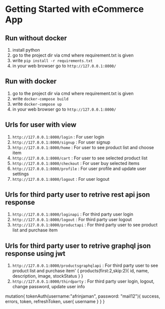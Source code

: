 Getting Started with eCommerce App
===============================

Run without docker
-------------------
1. install python
2. go to the project dir via cmd where requirement.txt is given 
3. write `pip install -r requirements.txt`
4. in your web browser go to `http://127.0.0.1:8000/`


Run with docker
----------------
1. go to the project dir via cmd where requirement.txt is given 
2. write `docker-compose build`
3. write `docker-compose up`
4. in your web browser go to `http://127.0.0.1:8000/`


Urls for user with view
-----------------------
1. `http://127.0.0.1:8000/login` : For user login
2. `http://127.0.0.1:8000/signup` : For user signup
3. `http://127.0.0.1:8000/home` : For user to see product list and choose item
4. `http://127.0.0.1:8000/cart` : For user to see selected product list 
5. `http://127.0.0.1:8000/checkout` : For user buy selected items
6. `http://127.0.0.1:8000/profile` : For user profile and update user settings
7. `http://127.0.0.1:8000/logout` : For user logout


Urls for third party user to retrive rest api json response
-----------------------------------------------------------
1. `http://127.0.0.1:8000/loginapi` : For third party user login
2. `http://127.0.0.1:8000/logout` : For third party user logout
3. `http://127.0.0.1:8000/productapi` : For third party user to see product list and purchase item


Urls for third party user to retrive graphql json response using jwt
--------------------------------------------------------------------
1. `http://127.0.0.1:8000/productsgraphqlapi` : For third party user to see product list and purchase item'
{
  products(first:2,skip:2){
    id,
    name,
    description,
    image,
    stockStatus
  }
}
2. `http://127.0.0.1:8000/thirdparty` : For third party user login, logout, change password, update user info

mutation{
  tokenAuth(username:"afrinjaman", password: "mail12"){
    success,
    errors,
    token,
    refreshToken,
    user{
      username
    }
  }
}


